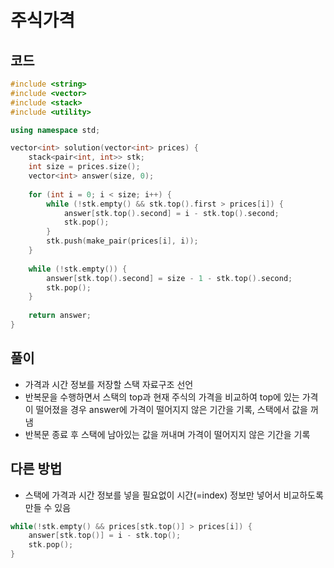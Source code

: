 # 주식가격

## 코드
```cpp
#include <string>
#include <vector>
#include <stack>
#include <utility>

using namespace std;

vector<int> solution(vector<int> prices) {
    stack<pair<int, int>> stk;
    int size = prices.size();
    vector<int> answer(size, 0);
    
    for (int i = 0; i < size; i++) {
        while (!stk.empty() && stk.top().first > prices[i]) {
            answer[stk.top().second] = i - stk.top().second;
            stk.pop();
        }
        stk.push(make_pair(prices[i], i));
    }
    
    while (!stk.empty()) {
        answer[stk.top().second] = size - 1 - stk.top().second;
        stk.pop();
    }
    
    return answer;
}
```

## 풀이
- 가격과 시간 정보를 저장할 스택 자료구조 선언
- 반복문을 수행하면서 스택의 top과 현재 주식의 가격을 비교하여 top에 있는 가격이 떨어졌을 경우 answer에 가격이 떨어지지 않은 기간을 기록, 스택에서 값을 꺼냄
- 반복문 종료 후 스택에 남아있는 값을 꺼내며 가격이 떨어지지 않은 기간을 기록

## 다른 방법
- 스택에 가격과 시간 정보를 넣을 필요없이 시간(=index) 정보만 넣어서 비교하도록 만들 수 있음
```cpp
while(!stk.empty() && prices[stk.top()] > prices[i]) {
    answer[stk.top()] = i - stk.top();
    stk.pop();
}
```